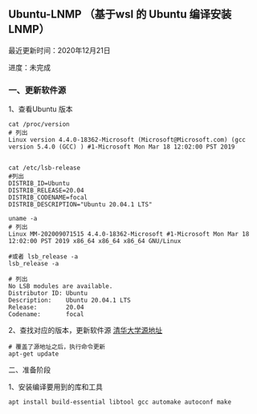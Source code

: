 ##  Ubuntu-LNMP （基于wsl 的 Ubuntu 编译安装 LNMP）

最近更新时间：2020年12月21日

进度：未完成



### 一、更新软件源

1、查看Ubuntu 版本

```shell
cat /proc/version
# 列出
Linux version 4.4.0-18362-Microsoft (Microsoft@Microsoft.com) (gcc version 5.4.0 (GCC) ) #1-Microsoft Mon Mar 18 12:02:00 PST 2019


cat /etc/lsb-release
#列出
DISTRIB_ID=Ubuntu
DISTRIB_RELEASE=20.04
DISTRIB_CODENAME=focal
DISTRIB_DESCRIPTION="Ubuntu 20.04.1 LTS"

uname -a
# 列出
Linux MM-202009071515 4.4.0-18362-Microsoft #1-Microsoft Mon Mar 18 12:02:00 PST 2019 x86_64 x86_64 x86_64 GNU/Linux

#或者 lsb_release -a
lsb_release -a

# 列出
No LSB modules are available.
Distributor ID: Ubuntu
Description:    Ubuntu 20.04.1 LTS
Release:        20.04
Codename:       focal
```





2、查找对应的版本，更新软件源 [清华大学源地址](https://mirrors.tuna.tsinghua.edu.cn/help/ubuntu/)

```shell
# 覆盖了源地址之后，执行命令更新
apt-get update
```



二、准备阶段

1、安装编译要用到的库和工具

```shell
apt install build-essential libtool gcc automake autoconf make
```


